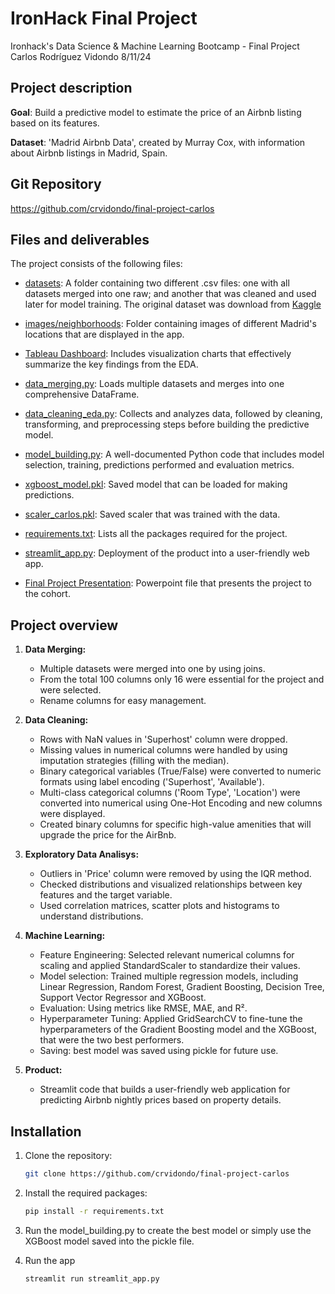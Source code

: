 # IronHack Final Project 

Ironhack's Data Science & Machine Learning Bootcamp - Final Project 
Carlos Rodríguez Vidondo
8/11/24


## Project description

**Goal**: Build a predictive model to estimate the price of an Airbnb listing based on its features.

**Dataset**: 'Madrid Airbnb Data', created by Murray Cox, with information about Airbnb listings in Madrid, Spain.


## Git Repository
https://github.com/crvidondo/final-project-carlos


## Files and deliverables
The project consists of the following files:

- [datasets](https://github.com/crvidondo/final-project-carlos/tree/main/datasets): A folder containing two different .csv files: one with all datasets merged into one raw; and another that was cleaned and used later for model training. The original dataset was download from [Kaggle](https://www.kaggle.com/datasets/rusiano/madrid-airbnb-data/data?select=calendar.csv)

- [images/neighborhoods](https://github.com/crvidondo/final-project-carlos/tree/main/images/neighborhoods): Folder containing images of different Madrid's locations that are displayed in the app.

- [Tableau Dashboard](https://public.tableau.com/app/profile/carlos.rodr.guez.vidondo/viz/AirbnbFinalProject-Carlos/Dashboard1): Includes visualization charts that effectively summarize the key findings from the EDA.

- [data_merging.py](https://github.com/crvidondo/final-project-carlos/blob/main/data_merging.py): Loads multiple datasets and merges into one comprehensive DataFrame.
    
- [data_cleaning_eda.py](https://github.com/crvidondo/final-project-carlos/blob/main/data_cleaning_eda.py): Collects and analyzes data, followed by cleaning, transforming, and preprocessing steps before building the predictive model.
    
- [model_building.py](https://github.com/crvidondo/final-project-carlos/blob/main/model_building.py): A well-documented Python code that includes model selection, training, predictions performed and evaluation metrics.

- [xgboost_model.pkl](https://github.com/crvidondo/final-project-carlos/blob/main/xgboost_model.pkl): Saved model that can be loaded for making predictions.

- [scaler_carlos.pkl](https://github.com/crvidondo/final-project-carlos/blob/main/scaler_carlos.pkl): Saved scaler that was trained with the data.

- [requirements.txt](https://github.com/crvidondo/final-project-carlos/blob/main/requirements.txt): Lists all the packages required for the project.
    
- [streamlit_app.py](https://github.com/crvidondo/final-project-carlos/blob/main/streamlit_app.py): Deployment of the product into a user-friendly web app.

- [Final Project Presentation](https://github.com/crvidondo/final-project-carlos/blob/main/Final%20Project%20Presentation.pptx): Powerpoint file that presents the project to the cohort.


## Project overview

1. **Data Merging:**
    - Multiple datasets were merged into one by using joins.
    - From the total 100 columns only 16 were essential for the project and were selected.
    - Rename columns for easy management.

2. **Data Cleaning:**
    - Rows with NaN values in 'Superhost' column were dropped. 
    - Missing values in numerical columns were handled by using imputation strategies (filling with the median).
    - Binary categorical variables (True/False) were converted to numeric formats using label encoding ('Superhost', 'Available').
    - Multi-class categorical columns ('Room Type', 'Location') were converted into numerical using One-Hot Encoding and new columns were displayed.
    - Created binary columns for specific high-value amenities that will upgrade the price for the AirBnb.

3. **Exploratory Data Analisys:**
    - Outliers in 'Price' column were removed by using the IQR method.
    - Checked distributions and visualized relationships between key features and the target variable.
    - Used correlation matrices, scatter plots and histograms to understand distributions.

3. **Machine Learning:**
    - Feature Engineering: Selected relevant numerical columns for scaling and applied StandardScaler to standardize their values.
    - Model selection: Trained multiple regression models, including Linear Regression, Random Forest, Gradient Boosting, Decision Tree, Support Vector Regressor and XGBoost.
    - Evaluation: Using metrics like RMSE, MAE, and R².
    - Hyperparameter Tuning: Applied GridSearchCV to fine-tune the hyperparameters of the Gradient Boosting model and the XGBoost, that were the two best performers.
    - Saving: best model was saved using pickle for future use.

4. **Product:**
    - Streamlit code that builds a user-friendly web application for predicting Airbnb nightly prices based on property details.


## Installation 

1. Clone the repository:
   ```bash
   git clone https://github.com/crvidondo/final-project-carlos
   ```

2. Install the required packages:
   ```bash
   pip install -r requirements.txt
   ```

3. Run the model_building.py to create the best model or simply use the XGBoost model saved into the pickle file.

4. Run the app
   ```bash
   streamlit run streamlit_app.py